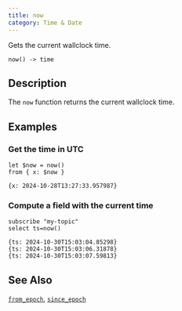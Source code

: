 ```yaml
---
title: now
category: Time & Date
---
```


Gets the current wallclock time.

```tql
now() -> time
```

## Description

The `now` function returns the current wallclock time.

## Examples

### Get the time in UTC

```tql
let $now = now()
from { x: $now }
```

```tql
{x: 2024-10-28T13:27:33.957987}
```

### Compute a field with the current time

```tql
subscribe "my-topic"
select ts=now()
```

```tql
{ts: 2024-10-30T15:03:04.85298}
{ts: 2024-10-30T15:03:06.31878}
{ts: 2024-10-30T15:03:07.59813}
```

## See Also

[`from_epoch`](/reference/functions/from_epoch),
[`since_epoch`](/reference/functions/since_epoch)

